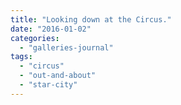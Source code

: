```yaml
---
title: "Looking down at the Circus."
date: "2016-01-02"
categories: 
  - "galleries-journal"
tags: 
  - "circus"
  - "out-and-about"
  - "star-city"
---
```



